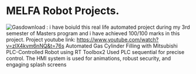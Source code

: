 # MELFA Robot Projects.
![Gasdownload](https://github.com/Rayhan180/Automation/assets/136218406/03afaf36-04b7-4691-9665-5f6c3344934b)
:
i have boiuld this real life automated project during my 3rd semester of Masters program and i have achieved 100/100 marks in this project. 
Project youtube link:   https://www.youtube.com/watch?v=zIX4kvm6nNQ&t=76s 
Automated Gas Cylinder Filling with Mitsubishi PLC-Controlled Robot using RT Toolbox2
Used PLC sequential for precise control. The HMI system is used for animations, robust security, and engaging splash screens
